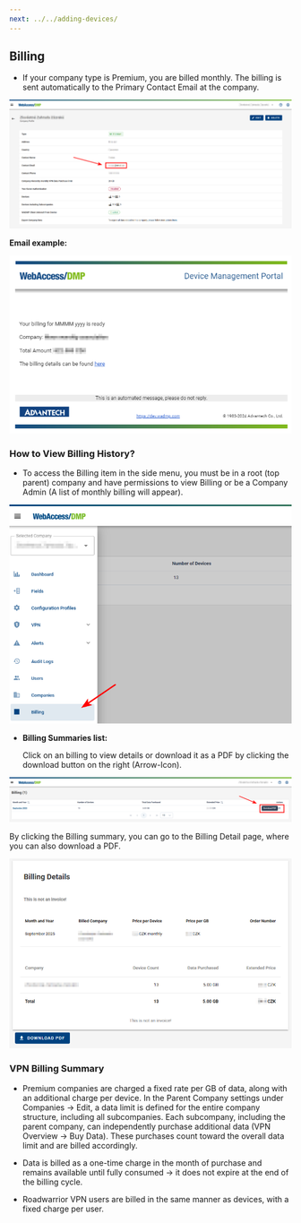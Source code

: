 ```yaml
---
next: ../../adding-devices/
---
```


## Billing

- If your company type is Premium, you are billed monthly. The billing is sent automatically to the Primary Contact Email at the company.

![Company contact](../../images/companies/primary-contact.png "Company contact")

**Email example:**

![Email example](../../images/companies/EmailExample.png "Email example")

### How to View Billing History?

- To access the Billing item in the side menu, you must be in a root (top parent) company and have permissions to view Billing or be a Company Admin (A list of monthly billing will appear).

![View Billing History](../../images/companies/ViewBillingHistory.png "View Billing History")

- **Billing Summaries list:**

  Click on an billing to view details or download it as a PDF by clicking the download button on the right (Arrow-Icon).

![Billing Summaries List](../../images/companies/BillingSummariesList.png "Billing Summaries List")

By clicking the Billing summary, you can go to the Billing Detail page, where you can also download a PDF.

![Billing Summaries List](../../images/companies/DownloadPDF.png "Billing Summaries List")

### VPN Billing Summary ###

- Premium companies are charged a fixed rate per GB of data, along with an additional charge per device. In the Parent Company settings under Companies → Edit, a data limit is defined for the entire company structure, including all subcompanies. Each subcompany, including the parent company, can independently purchase additional data (VPN Overview → Buy Data). These purchases count toward the overall data limit and are billed accordingly.

- Data is billed as a one-time charge in the month of purchase and remains available until fully consumed → it does not expire at the end of the billing cycle.

- Roadwarrior VPN users are billed in the same manner as devices, with a fixed charge per user.


